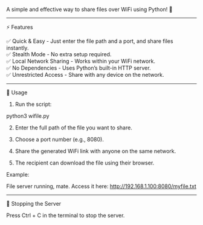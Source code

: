 A simple and effective way to share files over WiFi using Python! 🚀


---

⚡ Features

✅ Quick & Easy - Just enter the file path and a port, and share files instantly.<br> ✅ Stealth Mode - No extra setup required.<br> ✅ Local Network Sharing - Works within your WiFi network.<br> ✅ No Dependencies - Uses Python’s built-in HTTP server.<br> ✅ Unrestricted Access - Share with any device on the network.<br>


---

🚀 Usage

1. Run the script:

python3 wifile.py


2. Enter the full path of the file you want to share.


3. Choose a port number (e.g., 8080).


4. Share the generated WiFi link with anyone on the same network.


5. The recipient can download the file using their browser.



Example:

File server running, mate. Access it here: http://192.168.1.100:8080/myfile.txt


---

🛑 Stopping the Server

Press Ctrl + C in the terminal to stop the server.

